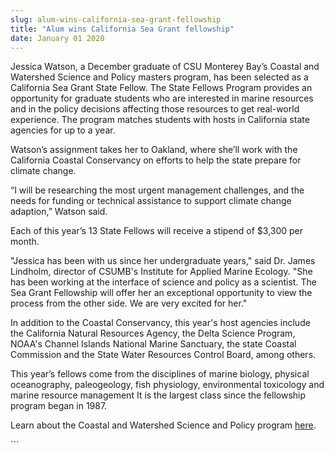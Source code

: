 ```yaml
---
slug: alum-wins-california-sea-grant-fellowship
title: "Alum wins California Sea Grant fellowship"
date: January 01 2020
---
```


 
<p>
  Jessica Watson, a December graduate of CSU Monterey Bay’s Coastal and
  Watershed Science and Policy masters program, has been selected as a
  California Sea Grant State Fellow. The State Fellows Program provides an
  opportunity for graduate students who are interested in marine resources and
  in the policy decisions affecting those resources to get real-world
  experience. The program matches students with hosts in California state
  agencies for up to a year.
</p>
<p>
  Watson’s assignment takes her to Oakland, where she’ll work with the
  California Coastal Conservancy on efforts to help the state prepare for
  climate change.
</p>
<p>
  “I will be researching the most urgent management challenges, and the needs
  for funding or technical assistance to support climate change adaption,”
  Watson said.
</p>
<p>
  Each of this year’s 13 State Fellows will receive a stipend of $3,300 per
  month.
</p>
<p>
  "Jessica has been with us since her undergraduate years," said Dr. James
  Lindholm, director of CSUMB's Institute for Applied Marine Ecology. "She has
  been working at the interface of science and policy as a scientist. The Sea
  Grant Fellowship will offer her an exceptional opportunity to view the process
  from the other side. We are very excited for her."
</p>
<p>
  In addition to the Coastal Conservancy, this year's host agencies include the
  California Natural Resources Agency, the Delta Science Program, NOAA's Channel
  Islands National Marine Sanctuary, the state Coastal Commission and the State
  Water Resources Control Board, among others.
</p>
<p>
  This year’s fellows come from the disciplines of marine biology, physical
  oceanography, paleogeology, fish physiology, environmental toxicology and
  marine resource management It is the largest class since the fellowship
  program began in 1987.
</p>
<p>
  Learn about the Coastal and Watershed Science and Policy program
  <a href="https://sep.csumb.edu/cwsp/">here</a>.
</p>
<p></p>
```
